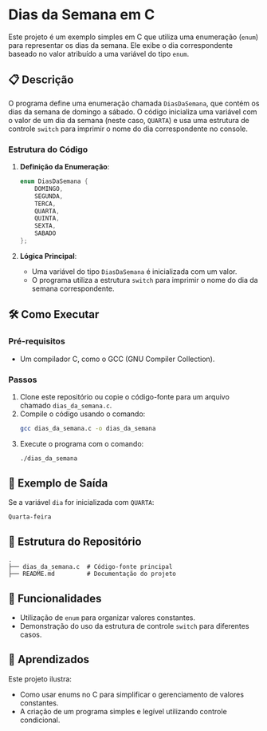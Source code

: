 
# Dias da Semana em C

Este projeto é um exemplo simples em C que utiliza uma enumeração (`enum`) para representar os dias da semana. Ele exibe o dia correspondente baseado no valor atribuído a uma variável do tipo `enum`.

## 📋 Descrição

O programa define uma enumeração chamada `DiasDaSemana`, que contém os dias da semana de domingo a sábado. O código inicializa uma variável com o valor de um dia da semana (neste caso, `QUARTA`) e usa uma estrutura de controle `switch` para imprimir o nome do dia correspondente no console.

### Estrutura do Código

1. **Definição da Enumeração**: 
   ```c
   enum DiasDaSemana {
       DOMINGO,
       SEGUNDA,
       TERCA,
       QUARTA,
       QUINTA,
       SEXTA,
       SABADO
   };
   ```

2. **Lógica Principal**:
   - Uma variável do tipo `DiasDaSemana` é inicializada com um valor.
   - O programa utiliza a estrutura `switch` para imprimir o nome do dia da semana correspondente.

## 🛠️ Como Executar

### Pré-requisitos
- Um compilador C, como o GCC (GNU Compiler Collection).

### Passos
1. Clone este repositório ou copie o código-fonte para um arquivo chamado `dias_da_semana.c`.
2. Compile o código usando o comando:
   ```bash
   gcc dias_da_semana.c -o dias_da_semana
   ```
3. Execute o programa com o comando:
   ```bash
   ./dias_da_semana
   ```

## 🧪 Exemplo de Saída

Se a variável `dia` for inicializada com `QUARTA`:
```text
Quarta-feira
```

## 📂 Estrutura do Repositório

```
.
├── dias_da_semana.c  # Código-fonte principal
├── README.md         # Documentação do projeto
```

## 🚀 Funcionalidades

- Utilização de `enum` para organizar valores constantes.
- Demonstração do uso da estrutura de controle `switch` para diferentes casos.

## 📖 Aprendizados

Este projeto ilustra:
- Como usar enums no C para simplificar o gerenciamento de valores constantes.
- A criação de um programa simples e legível utilizando controle condicional.